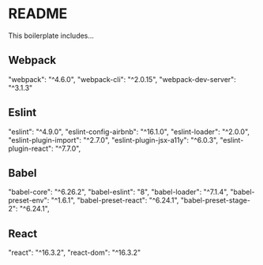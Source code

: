# README
This boilerplate includes...

## Webpack
"webpack": "^4.6.0",
"webpack-cli": "^2.0.15",
"webpack-dev-server": "^3.1.3"

## Eslint
"eslint": "^4.9.0",
"eslint-config-airbnb": "^16.1.0",
"eslint-loader": "^2.0.0",
"eslint-plugin-import": "^2.7.0",
"eslint-plugin-jsx-a11y": "^6.0.3",
"eslint-plugin-react": "^7.7.0",

## Babel
"babel-core": "^6.26.2",
"babel-eslint": "8",
"babel-loader": "^7.1.4",
"babel-preset-env": "^1.6.1",
"babel-preset-react": "^6.24.1",
"babel-preset-stage-2": "^6.24.1",

## React 
"react": "^16.3.2",
"react-dom": "^16.3.2"
